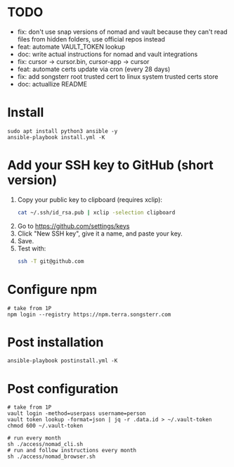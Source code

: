 # TODO

- fix: don't use snap versions of nomad and vault because they can't read files from hidden folders, use official repos instead
- feat: automate VAULT_TOKEN lookup
- doc: write actual instructions for nomad and vault integrations
- fix: cursor -> cursor.bin, cursor-app -> cursor
- feat: automate certs update via cron (every 28 days)
- fix: add songsterr root trusted cert to linux system trusted certs store
- doc: actuallize README

# Install

```shell
sudo apt install python3 ansible -y
ansible-playbook install.yml -K
```

# Add your SSH key to GitHub (short version)
1. Copy your public key to clipboard (requires xclip):
   ```bash
   cat ~/.ssh/id_rsa.pub | xclip -selection clipboard
   ```
2. Go to https://github.com/settings/keys
3. Click "New SSH key", give it a name, and paste your key.
4. Save.
5. Test with:
   ```bash
   ssh -T git@github.com
   ```

# Configure npm
```shell
# take from 1P
npm login --registry https://npm.terra.songsterr.com
```
# Post installation

```shell
ansible-playbook postinstall.yml -K
```

# Post configuration

```shell
# take from 1P
vault login -method=userpass username=person
vault token lookup -format=json | jq -r .data.id > ~/.vault-token
chmod 600 ~/.vault-token

# run every month
sh ./access/nomad_cli.sh
# run and follow instructions every month
sh ./access/nomad_browser.sh
```
